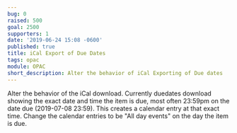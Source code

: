 ```yaml
---
bug: 0
raised: 500
goal: 2500
supporters: 1
date: '2019-06-24 15:08 -0600'
published: true
title: iCal Export of Due Dates
tags: opac
module: OPAC
short_description: Alter the behavior of iCal Exporting of Due dates
---
```



Alter the behavior of the iCal download.  Currently duedates download showing the exact date and time the item is due, most often 23:59pm on the date due (2019-07-08 23:59).  This creates a calendar entry at that exact time.  Change the calendar entries to be "All day events" on the day the item is due.
